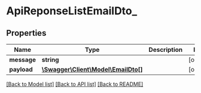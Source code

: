 # ApiReponseListEmailDto_

## Properties
Name | Type | Description | Notes
------------ | ------------- | ------------- | -------------
**message** | **string** |  | [optional] 
**payload** | [**\Swagger\Client\Model\EmailDto[]**](EmailDto.md) |  | [optional] 

[[Back to Model list]](../README.md#documentation-for-models) [[Back to API list]](../README.md#documentation-for-api-endpoints) [[Back to README]](../README.md)


